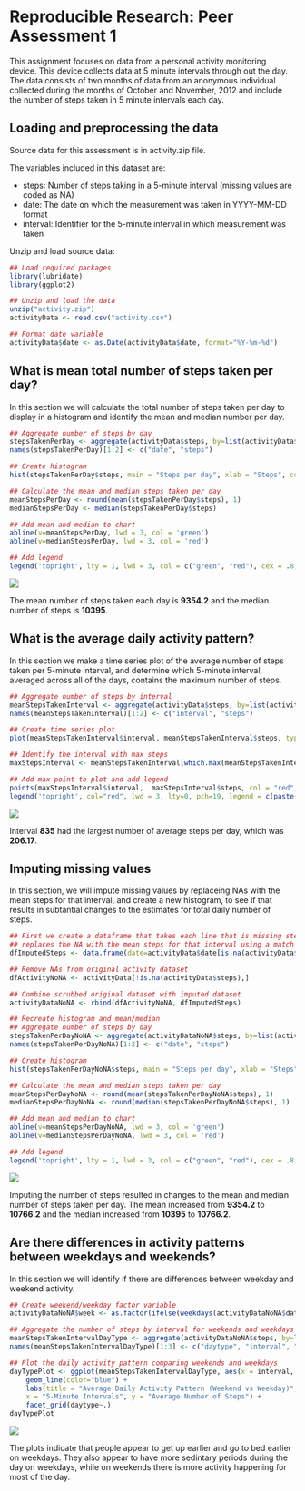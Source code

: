 # Reproducible Research: Peer Assessment 1



This assignment focuses on data from a personal activity monitoring device. This device collects data at 5 minute intervals through out the day. The data consists of two months of data from an anonymous individual collected during the months of October and November, 2012 and include the number of steps taken in 5 minute intervals each day.

## Loading and preprocessing the data

Source data for this assessment is in activity.zip file.

The variables included in this dataset are:

- steps: Number of steps taking in a 5-minute interval (missing values are coded as NA)
- date: The date on which the measurement was taken in YYYY-MM-DD format
- interval: Identifier for the 5-minute interval in which measurement was taken

Unzip and load source data:


```r
## Load required packages
library(lubridate)
library(ggplot2)

## Unzip and load the data
unzip("activity.zip")
activityData <- read.csv("activity.csv")

## Format date variable
activityData$date <- as.Date(activityData$date, format="%Y-%m-%d")
```

## What is mean total number of steps taken per day?

In this section we will calculate the total number of steps taken per day to display in a histogram and identify the mean and median number per day.


```r
## Aggregate number of steps by day
stepsTakenPerDay <- aggregate(activityData$steps, by=list(activityData$date), sum, na.rm=TRUE)
names(stepsTakenPerDay)[1:2] <- c("date", "steps")

## Create histogram
hist(stepsTakenPerDay$steps, main = "Steps per day", xlab = "Steps", col = "blue", breaks = 20)

## Calculate the mean and median steps taken per day 
meanStepsPerDay <- round(mean(stepsTakenPerDay$steps), 1)
medianStepsPerDay <- median(stepsTakenPerDay$steps)

## Add mean and median to chart
abline(v=meanStepsPerDay, lwd = 3, col = 'green')
abline(v=medianStepsPerDay, lwd = 3, col = 'red')

## Add legend
legend('topright', lty = 1, lwd = 3, col = c("green", "red"), cex = .8, legend = c(paste('Mean: ', meanStepsPerDay), paste('Median: ', medianStepsPerDay)))
```

![](PA1_template_files/figure-html/unnamed-chunk-2-1.png) 

The mean number of steps taken each day is **9354.2** and the median number of steps is **10395**.

## What is the average daily activity pattern?

In this section we make a time series plot of the average number of steps taken per 5-minute interval, and determine which 5-minute interval, averaged across all of the days, contains the maximum number of steps.


```r
## Aggregate number of steps by interval
meanStepsTakenInterval <- aggregate(activityData$steps, by=list(activityData$interval), mean, na.rm=TRUE)
names(meanStepsTakenInterval)[1:2] <- c("interval", "steps")

## Create time series plot
plot(meanStepsTakenInterval$interval, meanStepsTakenInterval$steps, type="l", col="blue", main="Average Daily Activity Pattern", xlab="5-Minute Intervals", ylab="Average Number of Steps")

## Identify the interval with max steps
maxStepsInterval <- meanStepsTakenInterval[which.max(meanStepsTakenInterval$steps),]

## Add max point to plot and add legend
points(maxStepsInterval$interval,  maxStepsInterval$steps, col = "red", lwd = 3, pch = 19)
legend('topright', col="red", lwd = 3, lty=0, pch=19, legend = c(paste('Maximum Avg Steps Per Day: ', round(maxStepsInterval$steps, 1))))
```

![](PA1_template_files/figure-html/unnamed-chunk-3-1.png) 

Interval **835** had the largest number of average steps per day, which was **206.17**.

## Imputing missing values

In this section, we will impute missing values by replaceing NAs with the mean steps for that interval, and create a new histogram, to see if that results in subtantial changes to the estimates for total daily number of steps.


```r
## First we create a dataframe that takes each line that is missing steps and
## replaces the NA with the mean steps for that interval using a match function
dfImputedSteps <- data.frame(date=activityData$date[is.na(activityData$steps)], interval = activityData$interval[is.na(activityData$steps)], steps=meanStepsTakenInterval[match(meanStepsTakenInterval$interval, activityData$interval[is.na(activityData$steps)]),2])

## Remove NAs from original activity dataset
dfActivityNoNA <- activityData[!is.na(activityData$steps),]

## Combine scrubbed original dataset with imputed dataset
activityDataNoNA <- rbind(dfActivityNoNA, dfImputedSteps)

## Recreate histogram and mean/median
## Aggregate number of steps by day
stepsTakenPerDayNoNA <- aggregate(activityDataNoNA$steps, by=list(activityDataNoNA$date), sum, na.rm=TRUE)
names(stepsTakenPerDayNoNA)[1:2] <- c("date", "steps")

## Create histogram
hist(stepsTakenPerDayNoNA$steps, main = "Steps per day", xlab = "Steps", col = "blue", breaks = 20)

## Calculate the mean and median steps taken per day 
meanStepsPerDayNoNA <- round(mean(stepsTakenPerDayNoNA$steps), 1)
medianStepsPerDayNoNA <- round(median(stepsTakenPerDayNoNA$steps), 1)

## Add mean and median to chart
abline(v=meanStepsPerDayNoNA, lwd = 3, col = 'green')
abline(v=medianStepsPerDayNoNA, lwd = 3, col = 'red')

## Add legend
legend('topright', lty = 1, lwd = 3, col = c("green", "red"), cex = .8, legend = c(paste('Mean: ', meanStepsPerDayNoNA), paste('Median: ', medianStepsPerDayNoNA)))
```

![](PA1_template_files/figure-html/unnamed-chunk-4-1.png) 

Imputing the number of steps resulted in changes to the mean and median number of steps taken per day.  The mean increased from **9354.2** to **10766.2** and the median increased from **10395** to **10766.2**.

## Are there differences in activity patterns between weekdays and weekends?

In this section we will identify if there are differences between weekday and weekend activity.


```r
## Create weekend/weekday factor variable
activityDataNoNA$week <- as.factor(ifelse(weekdays(activityDataNoNA$date) == "Saturday" | weekdays(activityDataNoNA$date) == "Sunday" ,"weekend","weekday"))

## Aggregate the number of steps by interval for weekends and weekdays
meanStepsTakenIntervalDayType <- aggregate(activityDataNoNA$steps, by=list(activityDataNoNA$week, activityDataNoNA$interval), mean, na.rm=TRUE)
names(meanStepsTakenIntervalDayType)[1:3] <- c("daytype", "interval", "steps")

## Plot the daily activity pattern comparing weekends and weekdays
dayTypePlot <- ggplot(meanStepsTakenIntervalDayType, aes(x = interval, y = steps)) +
    geom_line(color="blue") +
    labs(title = "Average Daily Activity Pattern (Weekend vs Weekday)",  
    x = "5-Minute Intervals", y = "Average Number of Steps") + 
    facet_grid(daytype~.)
dayTypePlot
```

![](PA1_template_files/figure-html/unnamed-chunk-5-1.png) 

The plots indicate that people appear to get up earlier and go to bed earlier on weekdays.  They also appear to have more sedintary periods during the day on weekdays, while on weekends there is more activity happening for most of the day.
